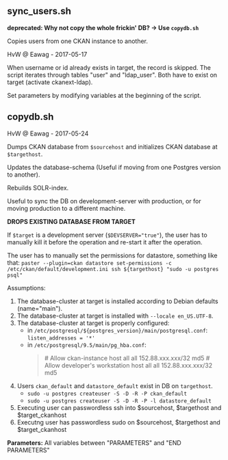## sync_users.sh

**deprecated: Why not copy the whole frickin' DB? -> Use `copydb.sh`**

Copies  users from one CKAN instance to another.

HvW @ Eawag - 2017-05-17

When username or id already exists in target,
the record is skipped. The script iterates
through tables "user" and "ldap_user".
Both have to exist on target (activate ckanext-ldap).

Set parameters by modifying variables at the beginning of the script.

## copydb.sh

HvW @ Eawag - 2017-05-24

Dumps CKAN database from `$sourcehost` and initializes
CKAN database at `$targethost`.

Updates the database-schema
(Useful if moving from one Postgres version to another).

Rebuilds SOLR-index.

Useful to sync the DB on development-server with production, or
for moving production to a different machine.

**DROPS EXISTING DATABASE FROM TARGET**

If `$target` is a development server (`$DEVSERVER="true"`), the user has to
manually kill it before the operation and re-start it after the operation.

The user has to manually set the permissions for datastore, something like that:
`paster --plugin=ckan datastore set-permissions -c /etc/ckan/default/development.ini ssh ${targethost} "sudo -u postgres psql"`

Assumptions:
  1. The database-cluster at target is installed according to
     Debian defaults (name="main").
  2. The database-cluster at target is installed with `--locale en_US.UTF-8`.
  3. The database-cluster at target is properly configured:
      + in `/etc/postgresql/${postgres_version}/main/postgresql.conf`:
          `listen_addresses = '*'`
      + in `/etc/postgresql/9.5/main/pg_hba.conf`:
          > \# Allow ckan-instance
          > host    all             all             152.88.xxx.xxx/32        md5
          > \# Allow developer's workstation
          > host    all             all             152.88.xxx.xxx/32        md5
  4. Users `ckan_default` and `datastore_default` exist in DB on `targethost`.
      + `sudo -u postgres createuser -S -D -R -P ckan_default`
      + `sudo -u postgres createuser -S -D -R -P -l datastore_default`
  5. Executing user can passwordless ssh into $sourcehost, $targethost
     and $target_ckanhost
  6. Executng user has passwordless sudo on $sourcehost, $targethost
     and $target_ckanhost

**Parameters:** All variables between "PARAMETERS" and "END PARAMETERS"
